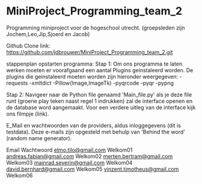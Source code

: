 # MiniProject_Programming_team_2
Programming miniproject voor de hogeschool utrecht. (groepsleden zijn Jochem,Leo,Jip,Sjoerd en Jacob)

Github Clone link: https://github.com/jdbrouwer/MiniProject_Programming_team_2.git

stappenplan opstarten programma:
Stap 1:
Om ons programma te laten werken moeten er voorafgaand een aantal Plugins geinstaleerd worden.
De plugins die geinstaleerd moeten worden zijn hieronder weergegeven:
-requests
-xmltdict
-Pillow(Image,ImageTk)
-pyqrcode
-pyqr
-pypng

Stap 2:
Navigeer naar de Python file genaamd 'Main_file.py' als je deze file runt (groene play teken naast regel 1 indrukken)
zal de interface openen en de database word aangemaakt.
Voor een verdere uitleg van de interface kijk ons filmpje (link).


E_Mail en wachtwoorden van de providers, aldus inloggegevens (dit is testdata). Deze e-mails zijn opgesteld met behulp van 'Behind the word' (random name generator).

Email                       Wachtwoord
elmo.tilo@gmail.com	        Welkom01
andreas.fabian@gmail.com	Welkom02
merten.bertram@gmail.com	Welkom03
mainrad.severin@gmail.com	Welkom04
david.bernhard@gmail.com	Welkom05
vinzent.timotheus@gmail.com	Welkom06

